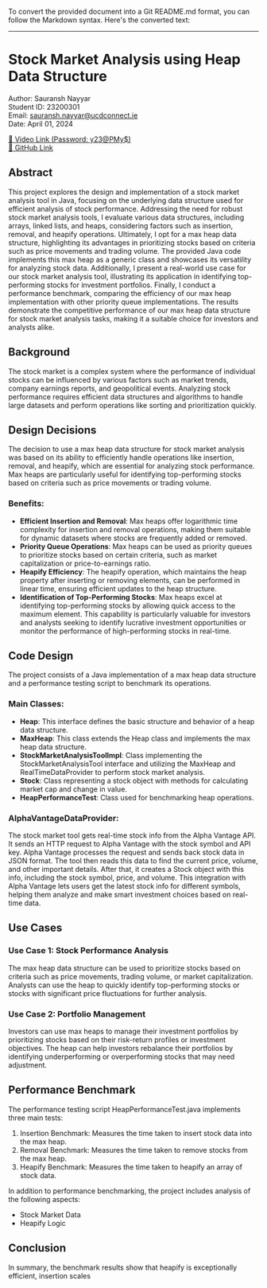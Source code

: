 To convert the provided document into a Git README.md format, you can follow the Markdown syntax. Here's the converted text:

---

# Stock Market Analysis using Heap Data Structure

Author: Sauransh Nayyar  
Student ID: 23200301  
Email: sauransh.nayyar@ucdconnect.ie  
Date: April 01, 2024

[🔗 Video Link (Password: y23@PMy$)](https://example.com/video)  
[🔗 GitHub Link](https://github.com/sauranshnayyar/stock-analysis)

## Abstract
This project explores the design and implementation of a stock market analysis tool in Java, focusing on the underlying data structure used for efficient analysis of stock performance. Addressing the need for robust stock market analysis tools, I evaluate various data structures, including arrays, linked lists, and heaps, considering factors such as insertion, removal, and heapify operations. Ultimately, I opt for a max heap data structure, highlighting its advantages in prioritizing stocks based on criteria such as price movements and trading volume. The provided Java code implements this max heap as a generic class and showcases its versatility for analyzing stock data. Additionally, I present a real-world use case for our stock market analysis tool, illustrating its application in identifying top-performing stocks for investment portfolios. Finally, I conduct a performance benchmark, comparing the efficiency of our max heap implementation with other priority queue implementations. The results demonstrate the competitive performance of our max heap data structure for stock market analysis tasks, making it a suitable choice for investors and analysts alike.

## Background
The stock market is a complex system where the performance of individual stocks can be influenced by various factors such as market trends, company earnings reports, and geopolitical events. Analyzing stock performance requires efficient data structures and algorithms to handle large datasets and perform operations like sorting and prioritization quickly.

## Design Decisions
The decision to use a max heap data structure for stock market analysis was based on its ability to efficiently handle operations like insertion, removal, and heapify, which are essential for analyzing stock performance. Max heaps are particularly useful for identifying top-performing stocks based on criteria such as price movements or trading volume.

### Benefits:
- **Efficient Insertion and Removal**: Max heaps offer logarithmic time complexity for insertion and removal operations, making them suitable for dynamic datasets where stocks are frequently added or removed.
- **Priority Queue Operations**: Max heaps can be used as priority queues to prioritize stocks based on certain criteria, such as market capitalization or price-to-earnings ratio.
- **Heapify Efficiency**: The heapify operation, which maintains the heap property after inserting or removing elements, can be performed in linear time, ensuring efficient updates to the heap structure.
- **Identification of Top-Performing Stocks**: Max heaps excel at identifying top-performing stocks by allowing quick access to the maximum element. This capability is particularly valuable for investors and analysts seeking to identify lucrative investment opportunities or monitor the performance of high-performing stocks in real-time.

## Code Design
The project consists of a Java implementation of a max heap data structure and a performance testing script to benchmark its operations.

### Main Classes:
- **Heap**: This interface defines the basic structure and behavior of a heap data structure.
- **MaxHeap**: This class extends the Heap class and implements the max heap data structure.
- **StockMarketAnalysisToolImpl**: Class implementing the StockMarketAnalysisTool interface and utilizing the MaxHeap and RealTimeDataProvider to perform stock market analysis.
- **Stock**: Class representing a stock object with methods for calculating market cap and change in value.
- **HeapPerformanceTest**: Class used for benchmarking heap operations.

### AlphaVantageDataProvider:
The stock market tool gets real-time stock info from the Alpha Vantage API. It sends an HTTP request to Alpha Vantage with the stock symbol and API key. Alpha Vantage processes the request and sends back stock data in JSON format. The tool then reads this data to find the current price, volume, and other important details. After that, it creates a Stock object with this info, including the stock symbol, price, and volume. This integration with Alpha Vantage lets users get the latest stock info for different symbols, helping them analyze and make smart investment choices based on real-time data.

## Use Cases
### Use Case 1: Stock Performance Analysis
The max heap data structure can be used to prioritize stocks based on criteria such as price movements, trading volume, or market capitalization. Analysts can use the heap to quickly identify top-performing stocks or stocks with significant price fluctuations for further analysis.

### Use Case 2: Portfolio Management
Investors can use max heaps to manage their investment portfolios by prioritizing stocks based on their risk-return profiles or investment objectives. The heap can help investors rebalance their portfolios by identifying underperforming or overperforming stocks that may need adjustment.

## Performance Benchmark
The performance testing script HeapPerformanceTest.java implements three main tests:
1. Insertion Benchmark: Measures the time taken to insert stock data into the max heap.
2. Removal Benchmark: Measures the time taken to remove stocks from the max heap.
3. Heapify Benchmark: Measures the time taken to heapify an array of stock data.

In addition to performance benchmarking, the project includes analysis of the following aspects:
- Stock Market Data
- Heapify Logic

## Conclusion
In summary, the benchmark results show that heapify is exceptionally efficient, insertion scales
